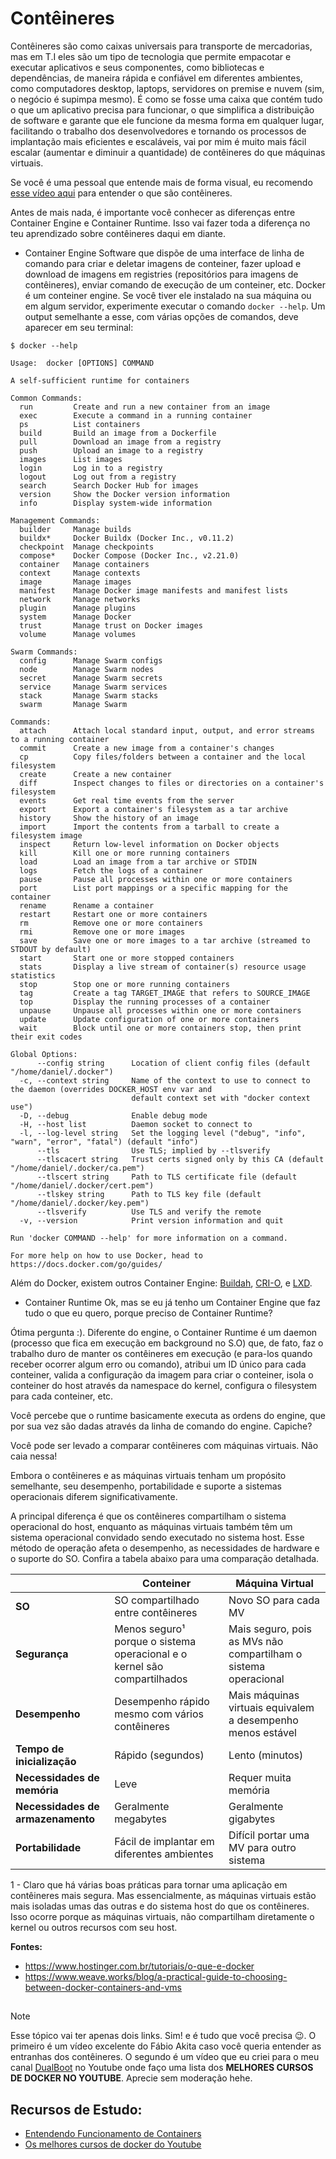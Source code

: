 # Contêineres

Contêineres são como caixas universais para transporte de mercadorias, mas em T.I eles são um tipo de tecnologia que permite empacotar e executar aplicativos e seus componentes, como bibliotecas e dependências, de maneira rápida e confiável em diferentes ambientes, como computadores desktop, laptops, servidores on premise e nuvem (sim, o negócio é supimpa mesmo). É como se fosse uma caixa que contém tudo o que um aplicativo precisa para funcionar, o que simplifica a distribuição de software e garante que ele funcione da mesma forma em qualquer lugar, facilitando o trabalho dos desenvolvedores e tornando os processos de implantação mais eficientes e escaláveis, vai por mim é muito mais fácil escalar (aumentar e diminuir a quantidade) de contêineres do que máquinas virtuais.

Se você é uma pessoal que entende mais de forma visual, eu recomendo [esse vídeo aqui](https://www.youtube.com/watch?v=jv4_sLlGOS0&ab_channel=Alura) para entender o que são contêineres.

Antes de mais nada, é importante você conhecer as diferenças entre Container Engine e Container Runtime. Isso vai fazer toda a diferença no teu aprendizado sobre contêineres daqui em diante.

- Container Engine
Software que dispõe de uma interface de linha de comando para criar e deletar imagens de conteiner, fazer upload e download de imagens em registries (repositórios para imagens de contêineres), enviar comando de execução de um conteiner, etc.
Docker é um conteiner engine. Se você tiver ele instalado na sua máquina ou em algum servidor, experimente executar o comando `docker --help`. Um output semelhante a esse, com várias opções de comandos, deve aparecer em seu terminal:
```
$ docker --help

Usage:  docker [OPTIONS] COMMAND

A self-sufficient runtime for containers

Common Commands:
  run         Create and run a new container from an image
  exec        Execute a command in a running container
  ps          List containers
  build       Build an image from a Dockerfile
  pull        Download an image from a registry
  push        Upload an image to a registry
  images      List images
  login       Log in to a registry
  logout      Log out from a registry
  search      Search Docker Hub for images
  version     Show the Docker version information
  info        Display system-wide information

Management Commands:
  builder     Manage builds
  buildx*     Docker Buildx (Docker Inc., v0.11.2)
  checkpoint  Manage checkpoints
  compose*    Docker Compose (Docker Inc., v2.21.0)
  container   Manage containers
  context     Manage contexts
  image       Manage images
  manifest    Manage Docker image manifests and manifest lists
  network     Manage networks
  plugin      Manage plugins
  system      Manage Docker
  trust       Manage trust on Docker images
  volume      Manage volumes

Swarm Commands:
  config      Manage Swarm configs
  node        Manage Swarm nodes
  secret      Manage Swarm secrets
  service     Manage Swarm services
  stack       Manage Swarm stacks
  swarm       Manage Swarm

Commands:
  attach      Attach local standard input, output, and error streams to a running container
  commit      Create a new image from a container's changes
  cp          Copy files/folders between a container and the local filesystem
  create      Create a new container
  diff        Inspect changes to files or directories on a container's filesystem
  events      Get real time events from the server
  export      Export a container's filesystem as a tar archive
  history     Show the history of an image
  import      Import the contents from a tarball to create a filesystem image
  inspect     Return low-level information on Docker objects
  kill        Kill one or more running containers
  load        Load an image from a tar archive or STDIN
  logs        Fetch the logs of a container
  pause       Pause all processes within one or more containers
  port        List port mappings or a specific mapping for the container
  rename      Rename a container
  restart     Restart one or more containers
  rm          Remove one or more containers
  rmi         Remove one or more images
  save        Save one or more images to a tar archive (streamed to STDOUT by default)
  start       Start one or more stopped containers
  stats       Display a live stream of container(s) resource usage statistics
  stop        Stop one or more running containers
  tag         Create a tag TARGET_IMAGE that refers to SOURCE_IMAGE
  top         Display the running processes of a container
  unpause     Unpause all processes within one or more containers
  update      Update configuration of one or more containers
  wait        Block until one or more containers stop, then print their exit codes

Global Options:
      --config string      Location of client config files (default "/home/daniel/.docker")
  -c, --context string     Name of the context to use to connect to the daemon (overrides DOCKER_HOST env var and
                           default context set with "docker context use")
  -D, --debug              Enable debug mode
  -H, --host list          Daemon socket to connect to
  -l, --log-level string   Set the logging level ("debug", "info", "warn", "error", "fatal") (default "info")
      --tls                Use TLS; implied by --tlsverify
      --tlscacert string   Trust certs signed only by this CA (default "/home/daniel/.docker/ca.pem")
      --tlscert string     Path to TLS certificate file (default "/home/daniel/.docker/cert.pem")
      --tlskey string      Path to TLS key file (default "/home/daniel/.docker/key.pem")
      --tlsverify          Use TLS and verify the remote
  -v, --version            Print version information and quit

Run 'docker COMMAND --help' for more information on a command.

For more help on how to use Docker, head to https://docs.docker.com/go/guides/
```

Além do Docker, existem outros Container Engine: [Buildah](https://github.com/containers/buildah), [CRI-O](https://github.com/cri-o/cri-o), e [LXD](https://linuxcontainers.org/lxd/).

- Container Runtime
Ok, mas se eu já tenho um Container Engine que faz tudo o que eu quero, porque preciso de Container Runtime?

Ótima pergunta :). Diferente do engine, o Container Runtime é um daemon (processo que fica em execução em background no S.O) que, de fato, faz o trabalho duro de manter os contêineres em execução (e para-los quando receber ocorrer algum erro ou comando), atribui um ID único para cada conteiner, valida a configuração da imagem para criar o conteiner, isola o conteiner do host através da namespace do kernel, configura o filesystem para cada conteiner, etc.

Você percebe que o runtime basicamente executa as ordens do engine, que por sua vez são dadas através da linha de comando do engine. Capiche?

Você pode ser levado a comparar contêineres com máquinas virtuais. Não caia nessa!

Embora o contêineres e as máquinas virtuais tenham um propósito semelhante, seu desempenho, portabilidade e suporte a sistemas operacionais diferem significativamente.

A principal diferença é que os contêineres compartilham o sistema operacional do host, enquanto as máquinas virtuais também têm um sistema operacional convidado sendo executado no sistema host. Esse método de operação afeta o desempenho, as necessidades de hardware e o suporte do SO. Confira a tabela abaixo para uma comparação detalhada.


|     | Conteiner | Máquina Virtual |
| --- | --- | --- |
| **SO**                            | SO compartilhado entre contêineres                                        | Novo SO para cada MV
| **Segurança**                     | Menos seguro¹ porque o sistema operacional e o kernel são compartilhados  | Mais seguro, pois as MVs não compartilham o sistema operacional
| **Desempenho**                    | Desempenho rápido mesmo com vários contêineres                            | Mais máquinas virtuais equivalem a desempenho menos estável
| **Tempo de inicialização**        | Rápido (segundos)                                                         | Lento (minutos)
| **Necessidades de memória**       | Leve                                                                      | Requer muita memória
| **Necessidades de armazenamento** | Geralmente megabytes                                                      | Geralmente gigabytes 
| **Portabilidade**                 | Fácil de implantar em diferentes ambientes                                | Difícil portar uma MV para outro sistema

1 -  Claro que há várias boas práticas para tornar uma aplicação em contêineres mais segura. Mas essencialmente, as máquinas virtuais estão mais isoladas umas das outras e do sistema host do que os contêineres. Isso ocorre porque as máquinas virtuais, não compartilham diretamente o kernel ou outros recursos com seu host.

**Fontes:**
- https://www.hostinger.com.br/tutoriais/o-que-e-docker
- https://www.weave.works/blog/a-practical-guide-to-choosing-between-docker-containers-and-vms
##
> [!NOTE]
> Esse tópico vai ter apenas dois links. Sim! e é tudo que você precisa 😉. O primeiro é um vídeo excelente do Fábio Akita caso você queria entender as entranhas dos contêineres. O segundo é um vídeo que eu criei para o meu canal [DualBoot](https://www.youtube.com/@DualBootTech?sub_confirmation=1) no Youtube onde faço uma lista dos **MELHORES CURSOS DE DOCKER NO YOUTUBE**. Aprecie sem moderação hehe.
##
## Recursos de Estudo:
- [Entendendo Funcionamento de Containers](https://www.youtube.com/watch?v=85k8se4Zo70)
- [Os melhores cursos de docker do Youtube](https://youtu.be/pVVL0CM6eWg?si=_xqBSq594LkrnD2T)
